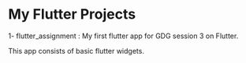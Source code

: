 # My Flutter Projects

1- flutter_assignment : My first flutter app for GDG session 3 on Flutter.

This app consists of basic flutter widgets.
